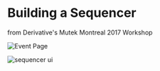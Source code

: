 Building a Sequencer
====================
from Derivative's Mutek Montreal 2017 Workshop

![Event Page](http://www.mutek.org/en/montreal/2017/events/1357-derivative-workshop-touchdesigner-day-1)

![sequencer ui](https://github.com/wuestenarchitekten/workshops/blob/master/Sequencer/img/sequencerUI.jpg)

